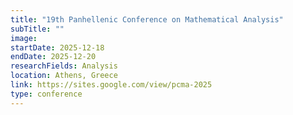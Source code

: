 ```yaml
---
title: "19th Panhellenic Conference on Mathematical Analysis"
subTitle: ""
image:
startDate: 2025-12-18
endDate: 2025-12-20
researchFields: Analysis
location: Athens, Greece
link: https://sites.google.com/view/pcma-2025
type: conference
---
```

